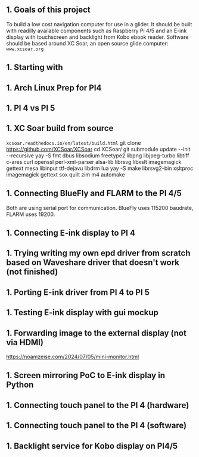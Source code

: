 ## 1. Goals of this project
To build a low cost navigation computer for use in a glider.
It should be built with readilly available components such as Raspberry Pi 4/5 and an E-ink display with touchscreen and backlight from Kobo ebook reader.
Software should be based around XC Soar, an open source glide computer:
`www.xcsoar.org`

## 1. Starting with 
## 1. Arch Linux Prep for PI4

## 1. PI 4 vs PI 5

## 1. XC Soar build from source
`xcsoar.readthedocs.io/en/latest/build.html`
git clone https://github.com/XCSoar/XCSoar
cd XCSoar/
git submodule update --init --recursive
yay -S fmt dbus libsodium freetype2 libpng libjpeg-turbo libtiff c-ares curl openssl perl-xml-parser alsa-lib librsvg libxslt imagemagick gettext mesa libinput ttf-dejavu libdrm lua
yay -S make librsvg2-bin xsltproc imagemagick gettext sox quilt zim m4 automake

## 1. Connecting BlueFly and FLARM to the PI 4/5
Both are using serial port for communication.
BlueFly uses 115200 baudrate, FLARM uses 19200.

## 1. Connecting E-ink display to PI 4

## 1. Trying writing my own epd driver from scratch based on Waveshare driver that doesn't work (not finished)

## 1. Porting E-ink driver from PI 4 to PI 5

## 1. Testing E-ink display with gui mockup

## 1. Forwarding image to the external display (not via HDMI)
https://noamzeise.com/2024/07/05/mini-monitor.html

## 1. Screen mirroring PoC to E-ink display in Python

## 1. Connecting touch panel to the PI 4 (hardware)

## 1. Connecting touch panel to the PI 4 (software)

## 1. Backlight service for Kobo display on PI4/5
